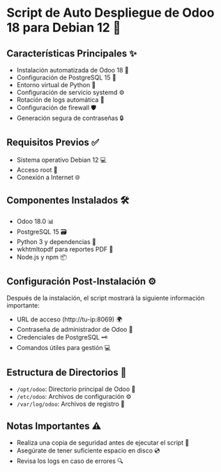 # Script de Auto Despliegue de Odoo 18 para Debian 12 🚀

## Características Principales ✨

- Instalación automatizada de Odoo 18 🔄
- Configuración de PostgreSQL 15 🐘
- Entorno virtual de Python 🐍
- Configuración de servicio systemd ⚙️
- Rotación de logs automática 📝
- Configuración de firewall 🛡️
- Generación segura de contraseñas 🔒

## Requisitos Previos ✅

- Sistema operativo Debian 12 💻
- Acceso root 🔑
- Conexión a Internet 🌐

## Componentes Instalados 🛠️

- Odoo 18.0 📊
- PostgreSQL 15 🗃️
- Python 3 y dependencias 🐍
- wkhtmltopdf para reportes PDF 📄
- Node.js y npm 📦

## Configuración Post-Instalación ⚙️

Después de la instalación, el script mostrará la siguiente información importante:

- URL de acceso (http://tu-ip:8069) 🌍
- Contraseña de administrador de Odoo 🔐
- Credenciales de PostgreSQL 🗝️
- Comandos útiles para gestión 💻

## Estructura de Directorios 📁

- `/opt/odoo`: Directorio principal de Odoo 📂
- `/etc/odoo`: Archivos de configuración ⚙️
- `/var/log/odoo`: Archivos de registro 📝

## Notas Importantes ⚠️

- Realiza una copia de seguridad antes de ejecutar el script 💾
- Asegúrate de tener suficiente espacio en disco 💿
- Revisa los logs en caso de errores 🔍